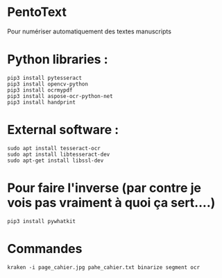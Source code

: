 # PentoText
Pour numériser automatiquement des textes manuscripts


# Python libraries :

```console
pip3 install pytesseract
pip3 install opencv-python
pip3 install ocrmypdf
pip3 install aspose-ocr-python-net 
pip3 install handprint
```

# External software :

```console
sudo apt install tesseract-ocr
sudo apt install libtesseract-dev
sudo apt-get install libssl-dev
```

# Pour faire l'inverse (par contre je vois pas vraiment à quoi ça sert....)

```console
pip3 install pywhatkit
```


# Commandes

```console
kraken -i page_cahier.jpg pahe_cahier.txt binarize segment ocr
```